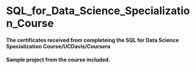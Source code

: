 # SQL_for_Data_Science_Specialization_Course

#### The certificates received from completeing the SQL for Data Science Specialization Course/UCDavis/Coursera
#### Sample project from the course included.
